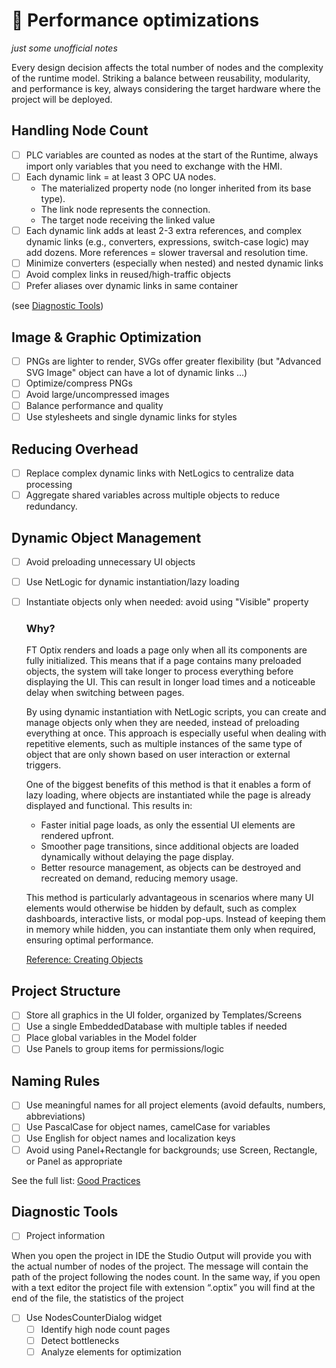 # 🚀 Performance optimizations
*just some unofficial notes*

Every design decision affects the total number of nodes and the complexity of the runtime model. Striking a balance between reusability, modularity, and performance is key, always considering the target hardware where the project will be deployed.

## Handling Node Count
- [ ] PLC variables are counted as nodes at the start of the Runtime, always import only variables that you need to exchange with the HMI.
- [ ] Each dynamic link = at least 3 OPC UA nodes.
    - The materialized property node (no longer inherited from its base type).
    - The link node represents the connection.
    - The target node receiving the linked value
- [ ] Each dynamic link adds at least 2-3 extra references, and complex dynamic links (e.g., converters, expressions, switch-case logic) may add dozens. More references = slower traversal and resolution time.
- [ ] Minimize converters (especially when nested) and nested dynamic links
- [ ] Avoid complex links in reused/high-traffic objects
- [ ] Prefer aliases over dynamic links in same container

(see [Diagnostic Tools](#7-diagnostic-tools))

## Image & Graphic Optimization
- [ ] PNGs are lighter to render, SVGs offer greater flexibility (but "Advanced SVG Image" object can have a lot of dynamic links ...)
- [ ] Optimize/compress PNGs
- [ ] Avoid large/uncompressed images
- [ ] Balance performance and quality
- [ ] Use stylesheets and single dynamic links for styles

## Reducing Overhead
- [ ] Replace complex dynamic links with NetLogics to centralize data processing
- [ ] Aggregate shared variables across multiple objects to reduce redundancy.

## Dynamic Object Management
- [ ] Avoid preloading unnecessary UI objects
- [ ] Use NetLogic for dynamic instantiation/lazy loading
- [ ] Instantiate objects only when needed: avoid using "Visible" property

    ### Why?
    
    FT Optix renders and loads a page only when all its components are fully initialized. This means that if a page contains many preloaded objects, the system will take longer to process everything before displaying the UI. This can result in longer load times and a noticeable delay when switching between pages.
    
    By using dynamic instantiation with NetLogic scripts, you can create and manage objects only when they are needed, instead of preloading everything at once. This approach is especially useful when dealing with repetitive elements, such as multiple instances of the same type of object that are only shown based on user interaction or external triggers.
    
    One of the biggest benefits of this method is that it enables a form of lazy loading, where objects are instantiated while the page is already displayed and functional. 
    This results in:
    - Faster initial page loads, as only the essential UI elements are rendered upfront.
    - Smoother page transitions, since additional objects are loaded dynamically without delaying the page display.
    - Better resource management, as objects can be destroyed and recreated on demand, reducing memory usage.
    
    This method is particularly advantageous in scenarios where many UI elements would otherwise be hidden by default, such as complex dashboards, interactive lists, or modal pop-ups. Instead of keeping them in memory while hidden, you can instantiate them only when required, ensuring optimal performance.
    
    [Reference: Creating Objects](https://github.com/FactoryTalk-Optix/NetLogic_CheatSheet/blob/main/pages/creating-objects.md#iuaobjects)

## Project Structure
- [ ] Store all graphics in the UI folder, organized by Templates/Screens
- [ ] Use a single EmbeddedDatabase with multiple tables if needed
- [ ] Place global variables in the Model folder
- [ ] Use Panels to group items for permissions/logic

## Naming Rules
- [ ] Use meaningful names for all project elements (avoid defaults, numbers, abbreviations)
- [ ] Use PascalCase for object names, camelCase for variables
- [ ] Use English for object names and localization keys
- [ ] Avoid using Panel+Rectangle for backgrounds; use Screen, Rectangle, or Panel as appropriate

See the full list: [Good Practices](https://github.com/FactoryTalk-Optix/NetLogic_CheatSheet/blob/main/pages/good-practices.md)

## Diagnostic Tools
- [ ] Project information

 When you open the project in IDE the Studio Output will provide you with the actual number of nodes of the project. The message will contain the path of the project following the nodes count. In the same way, if you open with a text editor the project file with extension “.optix” you will find at the end of the file, the statistics of the project

- [ ] Use NodesCounterDialog widget
    - [ ] Identify high node count pages
    - [ ] Detect bottlenecks
    - [ ] Analyze elements for optimization
